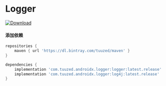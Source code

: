 # Logger

[ ![Download](https://api.bintray.com/packages/tuuzed/maven/com.tuuzed.androidx.logger%3Alogger/images/download.svg) ](https://bintray.com/tuuzed/maven/com.tuuzed.androidx.logger%3Alogger/_latestVersion)

#### 添加依赖

``` groovy
repositories {
    maven { url 'https://dl.bintray.com/tuuzed/maven' }
}

dependencies {
    implementation 'com.tuuzed.androidx.logger:logger:latest.release'
    implementation 'com.tuuzed.androidx.logger:log4j:latest.release'
}
```

